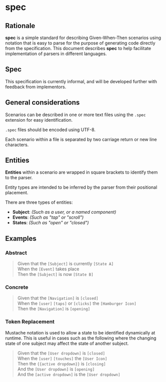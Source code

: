 # spec

## Rationale

**spec** is a simple standard for describing Given-When-Then scenarios using notation that is easy to parse for the purpose of generating code directly from the specification. This document describes **spec** to help facilitate implementation of parsers in different languages.

## Spec

This specification is currently informal, and will be developed further with feedback from implementors.

## General considerations

Scenarios can be described in one or more text files using the `.spec` extension for easy identification.

`.spec` files should be encoded using UTF-8.

Each scenario within a file is separated by two carriage return or new line characters.

## Entities

**Entities** within a scenario are wrapped in square brackets to identify them to the parser.

Entity types are intended to be inferred by the parser from their positional placement.

There are three types of entities:

- **Subject**: _(Such as a user, or a named component)_
- **Events**: _(Such as "tap" or "scroll")_
- **States**: _(Such as "open" or "closed")_

## Examples

### Abstract

> Given that the `[Subject]` is currently `[State A]`<br/>
> When the `[Event]` takes place<br/>
> Then the `[Subject]` is now `[State B]`

### Concrete

> Given that the `[Navigation]` is `[closed]`<br/>
> When the `[user]` `[taps]` or `[clicks]` the `[Hamburger Icon]`<br/>
> Then the `[Navigation]` is `[opening]`

### Token Replacement

Mustache notation is used to allow a state to be identified dynamically at runtime. This is useful in cases such as the following where the changing state of one subject may affect the state of another subject.

> Given that the `[User dropdown]` is `[closed]`<br/>
> When the `[user]` `[touches]` the `[User Icon]`<br/>
> Then the `{{active dropdown}}` is `[closing]`<br/>
> And the `[User dropdown]` is `[opening]`<br/>
> And the `[active dropdown]` is the `[User dropdown]`
